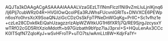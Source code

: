 AQJTa3kDAAgACgASAAAAIAAAALVzaGEzLTI1NmFlczI1Ni9vZmLluLjnlKjnq6/lj6Plj7cubWRz04R+HVGIOwQcolPEa3RJWhsFUcvnIGRlTs+DNVXCE6PEWpn6osYo0hrsXcX9SoaQNJziGcCDzOsSkFpTPNeDnWGqKg+PrIlC+Sc1vfhz1e+czLe28CDxk6kEiQahUzagzzrlzAIpWZWltkUG1H6fXR1j7Q/RE9SjrgJzcysxYwTRfO2cGD5RItXzioMdotft+b97Gizbath9bYpz7laJ3prxI+S+HQuLenAx3CCcK0lT5qfN7ZqIoKyJ+wSvHFroTP+uTO7ts/wAmLLt8W+KdjrFa1Y=